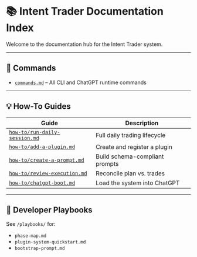 # 📚 Intent Trader Documentation Index

Welcome to the documentation hub for the Intent Trader system.

---

## 🔧 Commands

- [`commands.md`](./commands.md) – All CLI and ChatGPT runtime commands

---

## 💡 How-To Guides

| Guide                                             | Description                                     |
|--------------------------------------------------|-------------------------------------------------|
| [`how-to/run-daily-session.md`](./how-to/run-daily-session.md)     | Full daily trading lifecycle                   |
| [`how-to/add-a-plugin.md`](./how-to/add-a-plugin.md)               | Create and register a plugin                   |
| [`how-to/create-a-prompt.md`](./how-to/create-a-prompt.md)         | Build schema-compliant prompts                 |
| [`how-to/review-execution.md`](./how-to/review-execution.md)       | Reconcile plan vs. trades                      |
| [`how-to/chatgpt-boot.md`](./how-to/chatgpt-boot.md)               | Load the system into ChatGPT                   |

---

## 🧭 Developer Playbooks

See `/playbooks/` for:

- `phase-map.md`
- `plugin-system-quickstart.md`
- `bootstrap-prompt.md`
